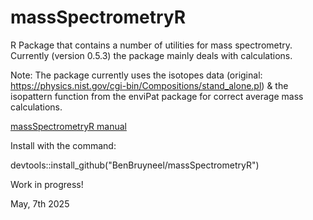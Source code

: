 # massSpectrometryR

R Package that contains a number of utilities for mass spectrometry.
Currently (version 0.5.3) the package mainly deals with calculations.

Note: The package currently uses the isotopes data (original: https://physics.nist.gov/cgi-bin/Compositions/stand_alone.pl) & the isopattern function from the enviPat package for correct average mass calculations.

[massSpectrometryR manual](https://benbruyneel.github.io/massSpectrometryR/)

Install with the command:

devtools::install_github("BenBruyneel/massSpectrometryR")

Work in progress!

May, 7th 2025
